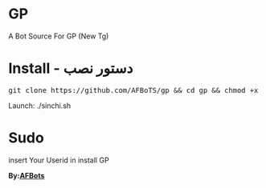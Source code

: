 # GP
A Bot Source For GP  (New Tg)

# Install - دستور نصب
<pre>
git clone https://github.com/AFBoTS/gp && cd gp && chmod +x install.sh && ./install.sh
</pre>
 Launch: ./sinchi.sh
# Sudo
insert Your Userid in install GP

<b>By:<a href='https://telegram.me/AFBots'>AFBots</a><br/><br/>
